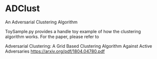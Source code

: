 # ADClust
An Adversarial Clustering Algorithm

ToySample.py provides a handle toy example of how the clustering algorithm works. For the paper, please refer to 

Adversarial Clustering: A Grid Based Clustering Algorithm Against Active Adversaries
https://arxiv.org/pdf/1804.04780.pdf
